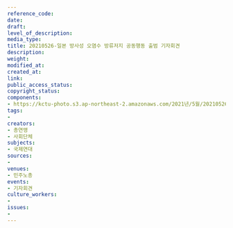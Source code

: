 ```yaml
---
reference_code: 
date: 
draft: 
level_of_description: 
media_type: 
title: 20210526-일본 방사성 오염수 방류저지 공동행동 출범 기자회견
description: 
weight: 
modified_at: 
created_at: 
link: 
public_access_status: 
copyright_status: 
components:
- https://kctu-photo.s3.ap-northeast-2.amazonaws.com/2021년/5월/20210526-일본+방사성+오염수+방류저지+공동행동+출범+기자회견/_1D20072.jpg
tags:
- 
creators:
- 총연맹
- 사회단체
subjects:
- 국제연대
sources:
- 
venues:
- 민주노총
events:
- 기자회견
culture_workers:
- 
issues:
- 
---
```

